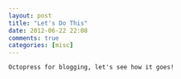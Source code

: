 ```yaml
---
layout: post
title: "Let's Do This"
date: 2012-06-22 22:08
comments: true
categories: [misc] 
---
```

	Octopress for blogging, let's see how it goes! 
